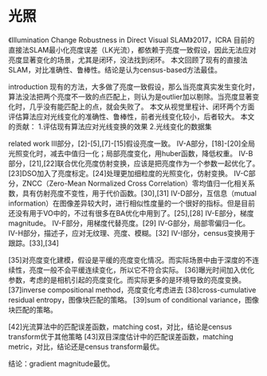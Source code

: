 光照
===============================================================================================
《Illumination Change Robustness in Direct Visual SLAM》2017，ICRA
目前的直接法SLAM最小化亮度误差（LK光流），都依赖于亮度一致假设，因此无法应对亮度显著变化的场景，尤其是闭环，没法找到闭环。
本文回顾了现有的直接法SLAM，对比准确性、鲁棒性。结论是认为census-based方法最佳。

introduction
现有的方法，大多做了亮度一致假设，那么当亮度真实发生变化时，算法没法把两个亮度不一致的点匹配上，则认为是outlier加以剔除。当亮度显著变化时，几乎没有能匹配上的点，就会失败了。
本文从视觉里程计、闭环两个方面评估算法应对光线变化的准确性、鲁棒性，前者光线变化较小，后者较大。
本文的贡献：
    1.评估现有算法应对光线变换的效果
    2.光线变化的数据集

related work
III部分，[2]-[5],[7]-[15]假设亮度一致。
IV-A部分，[18]-[20]全局光照变化时，减去中值归一化；局部亮度变化，用huber函数，降低权重。
IV-B部分，[21],[22]联合优化亮度仿射变换，应该是把亮度作为一个参数一起优化了。[23]DSO加入了亮度标定。[24]处理更加细粒度的光照变化，仿射变换。
IV-C部分，ZNCC（Zero-Mean Normalized Cross Correlation）零均值归一化相关系数，具有仿射亮度不变性，用于代价函数。[30],[31]
IV-D部分，互信息（mutual information）在图像差异较大时，进行相似性度量的一个很好的指标。但是目前还没有用于VO中的，不过有很多在BA优化中用到了。[25],[28]
IV-E部分，梯度magnitude。
IV-F部分，用梯度代替亮度。[29]
IV-G部分，局部零偏归一化。
IV-H部分，描述子，应对无纹理、亮度、模糊。[32]
IV-I部分，census变换用于跟踪。[33],[34]

[35]对亮度变化建模，假设是平缓的亮度变化情况。而实际场景中由于深度的不连续性，亮度一般不会平缓连续变化，所以它不符合实际。
[36]曝光时间加入优化参数，考虑的是相机引起的亮度变化。而实际更多的是环境导致的亮度变换。
[37]inverse compositional method，亮度变化考虑进去
[38]cross-cumulative residual entropy，图像块匹配的策略。
[39]sum of conditional variance，图像块匹配的策略。

[42]光流算法中的匹配误差函数，matching cost，对比，结论是census transform优于其他策略
[43]双目深度估计中的匹配误差函数，matching metric，对比，结论还是census transform最优。

结论：gradient magnitude最优。

